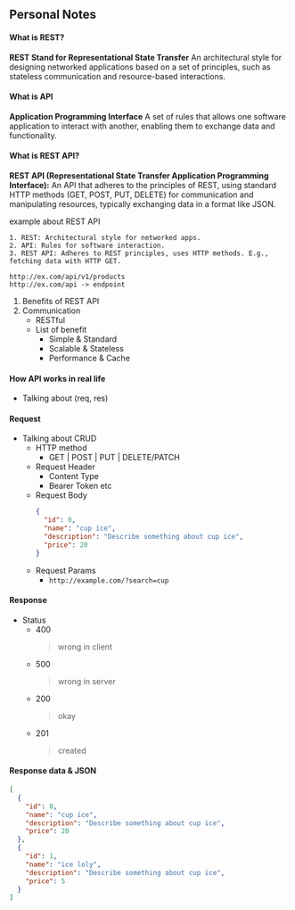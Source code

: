 ## Personal Notes

#### What is REST?

**REST Stand for Representational State Transfer** An architectural style for
designing networked applications based on a set of principles, such as stateless
communication and resource-based interactions.

#### What is API

**Application Programming Interface** A set of rules that allows one software
application to interact with another, enabling them to exchange data and
functionality.

#### What is REST API?

**REST API (Representational State Transfer Application Programming
Interface):** An API that adheres to the principles of REST, using standard HTTP
methods (GET, POST, PUT, DELETE) for communication and manipulating resources,
typically exchanging data in a format like JSON.

example about REST API

```plaintext
1. REST: Architectural style for networked apps.
2. API: Rules for software interaction.
3. REST API: Adheres to REST principles, uses HTTP methods. E.g., fetching data with HTTP GET.
```

```console
http://ex.com/api/v1/products
http://ex.com/api -> endpoint
```

1. Benefits of REST API
2. Communication
   - RESTful
   - List of benefit
     - Simple & Standard
     - Scalable & Stateless
     - Performance & Cache

#### How API works in real life

- Talking about (req, res)

#### Request

- Talking about CRUD
  - HTTP method
    - GET | POST | PUT | DELETE/PATCH
  - Request Header
    - Content Type
    - Bearer Token etc
  - Request Body
    ```json
    {
      "id": 0,
      "name": "cup ice",
      "description": "Describe something about cup ice",
      "price": 20
    }
    ```
  - Request Params
    - `http://example.com/?search=cup`

#### Response

- Status
  - 400
    > wrong in client
  - 500
    > wrong in server
  - 200
    > okay
  - 201
    > created

#### Response data & JSON

```json
[
  {
    "id": 0,
    "name": "cup ice",
    "description": "Describe something about cup ice",
    "price": 20
  },
  {
    "id": 1,
    "name": "ice loly",
    "description": "Describe something about cup ice",
    "price": 5
  }
]
```
